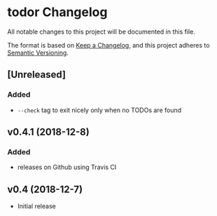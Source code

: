 # todor Changelog
All notable changes to this project will be documented in this file.

The format is based on [Keep a Changelog](https://keepachangelog.com/en/1.0.0/),
and this project adheres to [Semantic Versioning](https://semver.org/spec/v2.0.0.html).

## [Unreleased]
### Added
- `--check` tag to exit nicely only when no TODOs are found

## v0.4.1 (2018-12-8)
### Added
- releases on Github using Travis CI

## v0.4 (2018-12-7)
- Initial release
